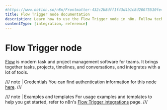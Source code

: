 ```yaml
---
#https://www.notion.so/n8n/Frontmatter-432c2b8dff1f43d4b1c8d20075510fe4
title: Flow Trigger node documentation
description: Learn how to use the Flow Trigger node in n8n. Follow technical documentation to integrate Flow Trigger node into your workflows.
contentType: [integration, reference]
---
```


# Flow Trigger node

[Flow](https://www.getflow.com/) is modern task and project management software for teams. It brings together tasks, projects, timelines, and conversations, and integrates with a lot of tools.

/// note | Credentials
You can find authentication information for this node [here](/integrations/builtin/credentials/flow.md).
///

///  note  | Examples and templates
For usage examples and templates to help you get started, refer to n8n's [Flow Trigger integrations](https://n8n.io/integrations/flow-trigger/) page.
///
